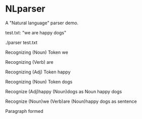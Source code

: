 # NLparser

A "Natural language" parser demo.


test.txt: "we are happy dogs"

./parser test.txt

Recognizing (Noun) Token we 

Recognizing (Verb) are 

Recognizing (Adj) Token happy 

Recognizing (Noun) Token dogs 

Recognize (Adj)happy (Noun)dogs as Noun happy dogs

Recognize (Noun)we (Verb)are (Noun)happy dogs as sentence

Paragraph formed


